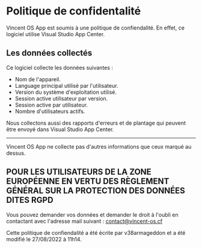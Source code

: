 # Politique de confidentalité

Vincent OS App est soumis à une politique de confiendalité. En effet, ce logiciel utilise Visual Studio App Center.

## Les données collectés

Ce logiciel collecte les données suivantes :
- Nom de l'appareil.
- Language principal utilisé par l'utilisateur.
- Version du système d'exploitation utilisé.
- Session active utilisateur par version.
- Session active par utilisateur.
- Nombre d'utilisateurs actifs.

Nous collectons aussi des rapports d'erreurs et de plantage qui peuvent être envoyé dans Visual Studio App Center.

--------------------------------------

Vincent OS App ne collecte pas d'autres informations que ceux marqué au dessus.

## POUR LES UTILISATEURS DE LA ZONE EUROPÉENNE EN VERTU DES RÈGLEMENT GÉNÉRAL SUR LA PROTECTION DES DONNÉES DITES RGPD

Vous pouvez demander vos données et demander le droit à l'oubli en contactant avec l'adresse mail suivant : [contact@vincent-os.cf](mailto:contact@vincent-os.cf)

Cette politique de confiendalité a été écrite par v38armageddon et a été modifié le 27/08/2022 à 11h14.
